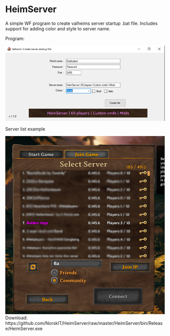 # HeimServer
A simple WF program to create valheims server startup .bat file.
Includes support for adding color and style to server name.

<p>Program:</p>

<img src="https://github.com/NorskIT/HeimServer/blob/master/HeimServerPre.png">

<p>Server list example</p>

<img src="https://github.com/NorskIT/HeimServer/blob/master/ServerListExample.png">
Download: https://github.com/NorskIT/HeimServer/raw/master/HeimServer/bin/Release/HeimServer.exe
